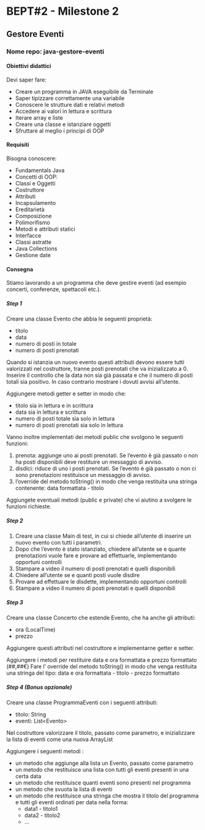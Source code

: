 # BEPT#2 - Milestone 2
## Gestore Eventi

### Nome repo: java-gestore-eventi
#### Obiettivi didattici
Devi saper fare:
- Creare un programma in JAVA eseguibile da Terminale
- Saper tipizzare correttamente una variabile
- Conoscere le strutture dati e relativi metodi
- Accedere ai valori in lettura e scrittura
- Iterare array e liste
- Creare una classe e istanziare oggetti
- Sfruttare al meglio i principi di OOP

#### Requisiti
Bisogna conoscere:
- Fundamentals Java
- Concetti di OOP:
- Classi e Oggetti
- Costruttore
- Attributi
- Incapsulamento
- Ereditarietà
- Composizione
- Polimorifismo
- Metodi e attributi statici
- Interfacce
- Classi astratte
- Java Collections
- Gestione date

#### Consegna
Stiamo lavorando a un programma che deve gestire eventi (ad esempio concerti, conferenze, spettacoli etc.).

##### Step 1
Creare una classe Evento che abbia le seguenti proprietà:
- titolo
- data
- numero di posti in totale
- numero di posti prenotati

Quando si istanzia un nuovo evento questi attributi devono essere tutti valorizzati nel costruttore, tranne posti prenotati che va inizializzato a 0.
Inserire il controllo che la data non sia già passata e che il numero di posti totali sia positivo. In caso contrario mostrare i dovuti avvisi all’utente.

Aggiungere metodi getter e setter in modo che:

- titolo sia in lettura e in scrittura
- data sia in lettura e scrittura
- numero di posti totale sia solo in lettura
- numero di posti prenotati sia solo in lettura


Vanno inoltre implementati dei metodi public che svolgono le seguenti funzioni:
 
1. prenota: aggiunge uno ai posti prenotati. Se l’evento è già passato o non ha posti disponibili deve restituire un messaggio di avviso.
2. disdici: riduce di uno i posti prenotati. Se l’evento è già passato o non ci sono prenotazioni restituisce un messaggio di avviso.
3. l’override del metodo toString() in modo che venga restituita una stringa contenente: data formattata - titolo

Aggiungete eventuali metodi (public e private) che vi aiutino a svolgere le funzioni richieste.

##### Step 2
1. Creare una classe Main di test, in cui si chiede all’utente di inserire un nuovo evento con tutti i parametri.
2. Dopo che l’evento è stato istanziato, chiedere all’utente se e quante prenotazioni vuole fare e provare ad effettuarle, implementando opportuni controlli
3. Stampare a video il numero di posti prenotati e quelli disponibili
4. Chiedere all’utente se e quanti posti vuole disdire
5. Provare ad effettuare le disdette, implementando opportuni controlli
6. Stampare a video il numero di posti prenotati e quelli disponibili

##### Step 3
Creare una classe Concerto che estende Evento, che ha anche gli attributi:

- ora (LocalTime)
- prezzo

Aggiungere questi attributi nel costruttore e implementarne getter e setter.  

Aggiungere i metodi per restituire data e ora formattata e prezzo formattato (##,##€)
Fare l’ override del metodo toString() in modo che venga restituita una stringa del tipo: 
data e ora formattata - titolo - prezzo formattato

##### Step 4 (Bonus opzionale)
Creare una classe ProgrammaEventi con i seguenti attributi: 
- titolo: String
- eventi: List\<Evento\>

Nel costruttore valorizzare il titolo, passato come parametro, e inizializzare la lista di eventi come una nuova ArrayList

Aggiungere i seguenti metodi :

- un metodo che aggiunge alla lista un Evento, passato come parametro
- un metodo che restituisce una lista con tutti gli eventi presenti in una certa data
- un metodo che restituisce quanti eventi sono presenti nel programma
- un metodo che svuota la lista di eventi
- un metodo che restituisce una stringa che mostra il titolo del programma e tutti gli eventi ordinati per data nella forma: 
     - data1 - titolo1
     - data2 - titolo2 
     - …
